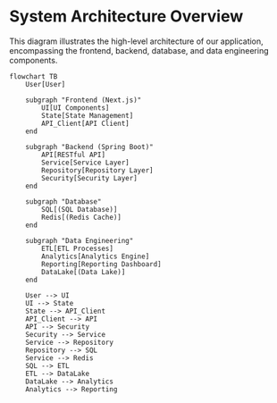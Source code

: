 # System Architecture Overview

This diagram illustrates the high-level architecture of our application, encompassing the frontend, backend, database, and data engineering components.

```mermaid
flowchart TB
    User[User]

    subgraph "Frontend (Next.js)"
        UI[UI Components]
        State[State Management]
        API_Client[API Client]
    end

    subgraph "Backend (Spring Boot)"
        API[RESTful API]
        Service[Service Layer]
        Repository[Repository Layer]
        Security[Security Layer]
    end

    subgraph "Database"
        SQL[(SQL Database)]
        Redis[(Redis Cache)]
    end

    subgraph "Data Engineering"
        ETL[ETL Processes]
        Analytics[Analytics Engine]
        Reporting[Reporting Dashboard]
        DataLake[(Data Lake)]
    end

    User --> UI
    UI --> State
    State --> API_Client
    API_Client --> API
    API --> Security
    Security --> Service
    Service --> Repository
    Repository --> SQL
    Service --> Redis
    SQL --> ETL
    ETL --> DataLake
    DataLake --> Analytics
    Analytics --> Reporting
